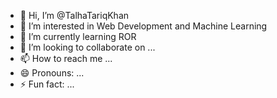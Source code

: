 - 👋 Hi, I’m @TalhaTariqKhan
- 👀 I’m interested in Web Development and Machine Learning
- 🌱 I’m currently learning ROR
- 💞️ I’m looking to collaborate on ...
- 📫 How to reach me ...
- 😄 Pronouns: ...
- ⚡ Fun fact: ...

<!---
TalhaTariqKhan/TalhaTariqKhan is a ✨ special ✨ repository because its `README.md` (this file) appears on your GitHub profile.
You can click the Preview link to take a look at your changes.
--->
